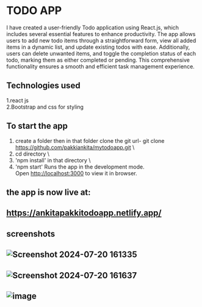 # TODO APP 

I have created a user-friendly Todo application using React.js, which includes several essential features to enhance productivity. The app allows users to add new todo items through a straightforward form, view all added items in a dynamic list, and update existing todos with ease. Additionally, users can delete unwanted items, and toggle the completion status of each todo, marking them as either completed or pending. This comprehensive functionality ensures a smooth and efficient task management experience.

## Technologies used
1.react js \
2.Bootstrap and css for styling


## To start the app
 1. create a folder then in that folder clone the git url- git clone  https://github.com/pakkiankita/mytodoapp.git \
 2. cd directory \
 3. 'npm install' in that directory \
 4. 'npm start'
Runs the app in the development mode.\
Open [http://localhost:3000](http://localhost:3000) to view it in browser.


## the app is now live at:
## https://ankitapakkitodoapp.netlify.app/

 ## screenshots 
## ![Screenshot 2024-07-20 161335](https://github.com/user-attachments/assets/a47aa5ed-3325-47bb-ae18-d51597c4b05c)

## ![Screenshot 2024-07-20 161637](https://github.com/user-attachments/assets/f0c5b558-2cf7-489a-951f-ddec2f8fc19a)

## ![image](https://github.com/user-attachments/assets/8368addd-eb54-4c97-83c4-af001be1cc9a)


